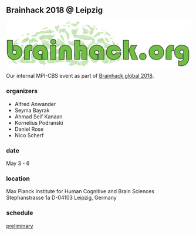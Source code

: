 ## Brainhack 2018 @ Leipzig
![](./img/brainhack_header.png)

Our internal MPI-CBS event as part of [Brainhack global 2018](https://www.brainhack.org/).

### organizers
- Alfred Anwander
- Seyma Bayrak
- Ahmad Seif Kanaan
- Kornelius Podranski
- Daniel Rose
- Nico Scherf

### date
May 3 - 6

### location
Max Planck Institute for Human Cognitive and Brain Sciences
Stephanstrasse 1a
D-04103 Leipzig, Germany

### schedule
[preliminary](schedule.md)
